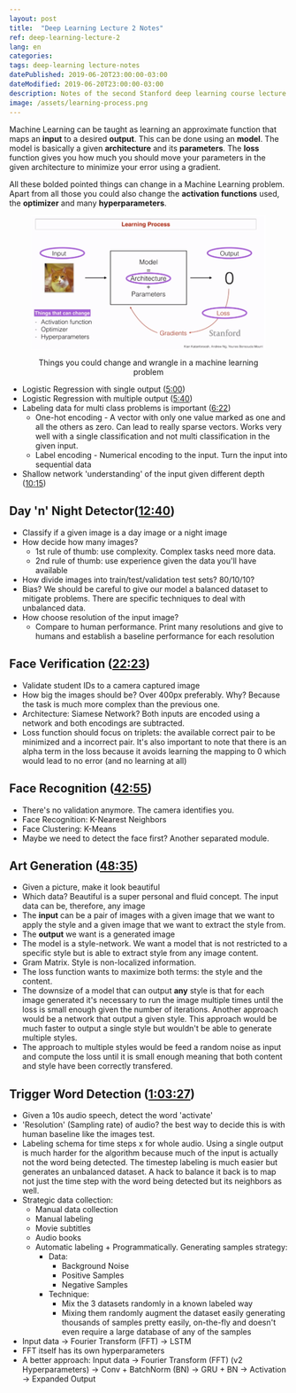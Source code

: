 ```yaml
---
layout: post
title:  "Deep Learning Lecture 2 Notes"
ref: deep-learning-lecture-2
lang: en
categories: 
tags: deep-learning lecture-notes
datePublished: 2019-06-20T23:00:00-03:00
dateModified: 2019-06-20T23:00:00-03:00
description: Notes of the second Stanford deep learning course lecture.
image: /assets/learning-process.png
---
```


Machine Learning can be taught as learning an approximate function that maps an **input** to a desired **output**. This can be done using an **model**. The model is basically a given **architecture** and its **parameters**. The **loss** function gives you how much you should move your parameters in the given architecture to minimize your error using a gradient.

All these bolded pointed things can change in a Machine Learning problem. Apart from all those you could also change the **activation functions** used, the **optimizer** and many **hyperparameters**.

<figure>
	<p align="center">
		<picture align="center">
		  <source srcset="/assets/learning-process.webp" type="image/webp">
		  <source srcset="/assets/learning-process.png" type="image/png"> 
		  <img src="/assets/learning-process.png" title="Learning Process on Machine Learning" alt="specific things you could change in a machine learning pipeline" align="center">
		</picture>
	</p>
	<p align="center"><figcaption align="center">Things you could change and wrangle in a machine learning problem</figcaption></p>
</figure>

* Logistic Regression with single output (<a href="https://youtu.be/AwQHqWyHRpU?t=295" rel="nofollow">5:00</a>)
* Logistic Regression with multiple output (<a href="https://youtu.be/AwQHqWyHRpU?t=341" rel="nofollow">5:40</a>)
* Labeling data for multi class problems is important (<a href="https://youtu.be/AwQHqWyHRpU?t=382" rel='nofollow'>6:22</a>)
	* One-hot encoding - A vector with only one value marked as one and all the others as zero. Can lead to really sparse vectors. Works very well with a single classification and not multi classification in the given input.
	* Label encoding - Numerical encoding to the input. Turn the input into sequential data
* Shallow network 'understanding' of the input given different depth (<a href="https://youtu.be/AwQHqWyHRpU?t=615" rel='nofollow'>10:15</a>)

## Day 'n' Night Detector(<a href="https://youtu.be/AwQHqWyHRpU?t=763" rel='nofollow'>12:40</a>)
- Classify if a given image is a day image or a night image
- How decide how many images? 
	- 1st rule of thumb: use complexity. Complex tasks need more data. 
	- 2nd rule of thumb: use experience given the data you'll have available
- How divide images into train/test/validation test sets? 80/10/10?
- Bias? We should be careful to give our model a balanced dataset to mitigate problems. There are specific techniques to deal with unbalanced data.
- How choose resolution of the input image?
	- Compare to human performance. Print many resolutions and give to humans and establish a baseline performance for each resolution

## Face Verification (<a href="https://youtu.be/AwQHqWyHRpU?t=1343">22:23</a>)
- Validate student IDs to a camera captured image
- How big the images should be? Over 400px preferably. Why? Because the task is much more complex than the previous one. 
- Architecture: Siamese Network? Both inputs are encoded using a network and both encodings are subtracted.
- Loss function should focus on triplets: the available correct pair to be minimized and a incorrect pair. It's also important to note that there is an alpha term in the loss because it avoids learning the mapping to 0 which would lead to no error (and no learning at all)

## Face Recognition (<a href="https://youtu.be/AwQHqWyHRpU?t=2577">42:55</a>)
- There's no validation anymore. The camera identifies you.
- Face Recognition: K-Nearest Neighbors
- Face Clustering: K-Means
- Maybe we need to detect the face first? Another separated module.

## Art Generation (<a href="https://youtu.be/AwQHqWyHRpU?t=2915">48:35</a>)
- Given a picture, make it look beautiful
- Which data? Beautiful is a super personal and fluid concept. The input data can be, therefore, any image
- The **input** can be a pair of images with a given image that we want to apply the style and a given image that we want to extract the style from.
- The **output** we want is a generated image
- The model is a style-network. We want a model that is not restricted to a specific style but is able to extract style from any image content.
- Gram Matrix. Style is non-localized information.
- The loss function wants to maximize both terms: the style and the content.
- The downsize of a model that can output **any** style is that for each image generated it's necessary to run the image multiple times until the loss is small enough given the number of iterations. Another approach would be a network that output a given style. This approach would be much faster to output a single style but wouldn't be able to generate multiple styles.
- The approach to multiple styles would be feed a random noise as input and compute the loss until it is small enough meaning that both content and style have been correctly transfered.

## Trigger Word Detection (<a href="https://youtu.be/AwQHqWyHRpU?t=3807">1:03:27</a>)
- Given a 10s audio speech, detect the word 'activate'
- 'Resolution' (Sampling rate) of audio? the best way to decide this is with human baseline like the images test.
- Labeling schema for time steps x for whole audio. Using a single output is much harder for the algorithm because much of the input is actually not the word being detected. The timestep labeling is much easier but generates an unbalanced dataset. A hack to balance it back is to map not just the time step with the word being detected but its neighbors as well.
- Strategic data collection:
	- Manual data collection
	- Manual labeling
	- Movie subtitles
	- Audio books
	- Automatic labeling + Programmatically. Generating samples strategy:
		- Data:
			- Background Noise
			- Positive Samples
			- Negative Samples
		- Technique:
			- Mix the 3 datasets randomly in a known labeled way
			- Mixing them randomly augment the dataset easily generating thousands of samples pretty easily, on-the-fly and doesn't even require a large database of any of the samples
- Input data -> Fourier Transform (FFT) -> LSTM
- FFT itself has its own hyperparameters
- A better approach: Input data -> Fourier Transform (FFT) (v2 Hyperparameters) -> Conv + BatchNorm (BN) -> GRU + BN -> Activation -> Expanded Output